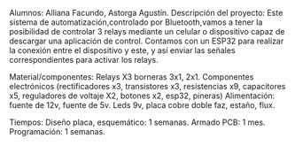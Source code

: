 Alumnos: Alliana Facundo, Astorga Agustín.
Descripción del proyecto:
Este sistema de automatización,controlado por Bluetooth,vamos a tener la posibilidad de controlar 3 relays mediante un celular o dispositivo capaz de descargar una aplicación de control. Contamos con un ESP32 para realizar la conexión entre el dispositivo y este, y así enviar las señales correspondientes para activar los relays. 

Material/componentes:
Relays X3
borneras 3x1, 2x1.
Componentes electrónicos (rectificadores x3, transistores x3, resistencias x9, capacitores x5, reguladores de voltaje X2, botones x2, esp32, pineras)
Alimentación: fuente de 12v, fuente de 5v.
Leds 9v, placa cobre doble faz, estaño, flux.

Tiempos: 
Diseño placa, esquemático: 1 semanas.
Armado PCB: 1 mes.
Programación: 1 semanas.

